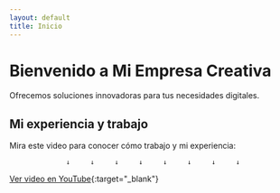 ```yaml
---
layout: default
title: Inicio
---
```


# Bienvenido a Mi Empresa Creativa

Ofrecemos soluciones innovadoras para tus necesidades digitales.




## Mi experiencia y trabajo

Mira este video para conocer cómo trabajo y mi experiencia:

                  ↓     ↓     ↓     ↓     ↓     ↓     ↓     ↓

[Ver video en YouTube](https://www.youtube.com/watch?v=GEwlZqjJ5Og){:target="_blank"}

